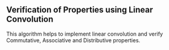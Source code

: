 ## Verification of Properties using Linear Convolution ##

This algorithm helps to implement linear convolution and verify Commutative, Associative and Distributive properties.
